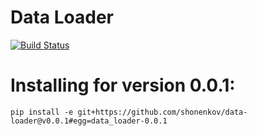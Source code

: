 # Data Loader #

[![Build Status](https://api.travis-ci.org/shonenkov/data-loader.svg?branch=develop)](https://travis-ci.org/shonenkov/data-loader)

# Installing for version 0.0.1: #
```
pip install -e git+https://github.com/shonenkov/data-loader@v0.0.1#egg=data_loader-0.0.1
```
